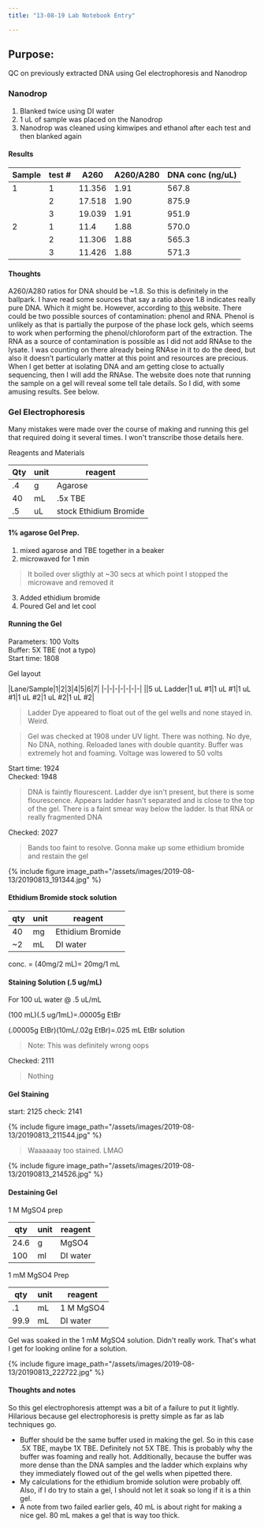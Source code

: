 ```yaml
---
title: "13-08-19 Lab Notebook Entry"

---
```


<script type="text/javascript" async
  src="https://cdn.mathjax.org/mathjax/latest/MathJax.js?config=TeX-MML-AM_CHTML">
</script>

## Purpose:
QC on previously extracted DNA using Gel electrophoresis and Nanodrop

### Nanodrop

1. Blanked twice using DI water
2. 1 uL of sample was placed on the Nanodrop
3. Nanodrop was cleaned using kimwipes and ethanol after each test and then blanked again

#### Results

|Sample|test #|A260|A260/A280|DNA conc (ng/uL)|
|---|---|---|---|---|
|1|1|11.356|1.91|567.8|
||2|17.518|1.90|875.9|
||3|19.039|1.91|951.9|
|2|1|11.4|1.88|570.0|
||2|11.306|1.88|565.3|
||3|11.426|1.88|571.3|

#### Thoughts
A260/A280 ratios for DNA should be ~1.8. So this is definitely in the ballpark. I have read some sources that say a ratio above 1.8 indicates really pure DNA. Which it might be. However, according to [this](https://www.ogt.com/resources/literature/483_understanding_and_measuring_variations_in_dna_sample_quality) website. There could be two possible sources of contamination: phenol and RNA. Phenol is unlikely as that is partially the purpose of the phase lock gels, which seems to work when performing the phenol/chloroform part of the extraction. The RNA as a source of contamination is possible as I did not add RNAse to the lysate. I was counting on there already being RNAse in it to do the deed, but also it doesn't particularly matter at this point and resources are precious. When I get better at isolating DNA and am getting close to actually sequencing, then I will add the RNAse. The website does note that running the sample on a gel will reveal some tell tale details. So I did, with some amusing results. See below.

### Gel Electrophoresis

Many mistakes were made over the course of making and running this gel that required doing it several times. I won't transcribe those details here. 

Reagents and Materials

|Qty|unit|reagent|
|---|---|---|
|.4|g|Agarose|
|40|mL|.5x TBE|
|.5|uL|stock Ethidium Bromide|

#### 1% agarose Gel Prep.
1. mixed agarose and TBE together in a beaker
2. microwaved for 1 min
> It boiled over sligthly at ~30 secs at which point I stopped the microwave and removed it
3. Added ethidium bromide
4. Poured Gel and let cool

#### Running the Gel

Parameters: 100 Volts  
Buffer: 5X TBE (not a typo)  
Start time: 1808  

Gel layout

|Lane/Sample|1|2|3|4|5|6|7|
|-|-|-|-|-|-|-|
||5 uL Ladder|1 uL #1|1 uL #1|1 uL #1|1 uL #2|1 uL #2|1 uL #2|

> Ladder Dye appeared to float out of the gel wells and none stayed in. Weird. 

> Gel was checked at 1908 under UV light. There was nothing. No dye, No DNA, nothing. Reloaded lanes with double quantity. Buffer was extremely hot and foaming. Voltage was lowered to 50 volts

Start time: 1924  
Checked: 1948   
> DNA is faintly flourescent. Ladder dye isn't present, but there is some flourescence. Appears ladder hasn't separated and is close to the top of the gel. There is a faint smear way below the ladder. Is that RNA or really fragmented DNA   

Checked: 2027  

> Bands too faint to resolve. Gonna make up some ethidium bromide and restain the gel

{% include figure image_path="/assets/images/2019-08-13/20190813_191344.jpg"  %}

#### Ethidium Bromide stock solution

|qty|unit|reagent|
|---|---|---|
|40 |mg |Ethidium Bromide|
|~2 |mL |DI water|

conc. = (40mg/2 mL)= 20mg/1 mL

#### Staining Solution (.5 ug/mL)
For 100 uL water @ .5 uL/mL

(100 mL)(.5 ug/1mL)=.00005g EtBr 

(.00005g EtBr)(10mL/.02g EtBr)=.025 mL EtBr solution  

> Note: This was definitely wrong oops
 
Checked: 2111

> Nothing

#### Gel Staining 
start: 2125
check: 2141  

{% include figure image_path="/assets/images/2019-08-13/20190813_211544.jpg"  %}

> Waaaaaay too stained. LMAO

{% include figure image_path="/assets/images/2019-08-13/20190813_214526.jpg"  %}

#### Destaining Gel

1 M MgSO4 prep

|qty|unit|reagent|
|---|---|---|
|24.6|g|MgSO4|
|100|ml|DI water|

1 mM MgSO4 Prep

|qty|unit|reagent|
|---|---|---|
|.1 |mL|1 M MgSO4|
|99.9|mL|DI water|

Gel was soaked in the 1 mM MgSO4 solution. Didn't really work. That's what I get for looking online for a solution. 

{% include figure image_path="/assets/images/2019-08-13/20190813_222722.jpg"  %}

#### Thoughts and notes
So this gel electrophoresis attempt was a bit of a failure to put it lightly. Hilarious because gel electrophoresis is pretty simple as far as lab techniques go. 
* Buffer should be the same buffer used in making the gel. So in this case .5X TBE, maybe 1X TBE. Definitely not 5X TBE. This is probably why the buffer was foaming and really hot. Additionally, because the buffer was more dense than the DNA samples and the ladder which explains why they immediately flowed out of the gel wells when pipetted there. 
* My calculations for the ethidium bromide solution were probably off. Also, if I do try to stain a gel, I should not let it soak so long if it is a thin gel. 
* A note from two failed earlier gels, 40 mL is about right for making a nice gel. 80 mL makes a gel that is way too thick. 
